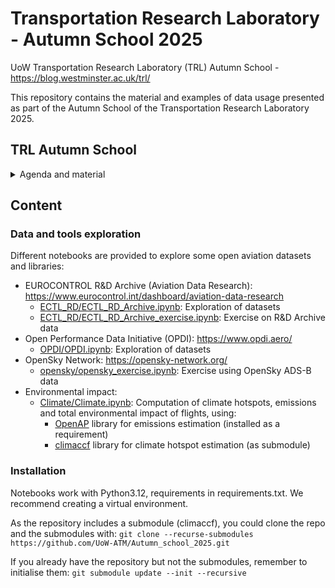# Transportation Research Laboratory - Autumn School 2025
UoW Transportation Research Laboratory (TRL) Autumn School - https://blog.westminster.ac.uk/trl/


This repository contains the material and examples of data usage presented as part of the Autumn School of the Transportation Research Laboratory 2025.

## TRL Autumn School

<details>
<summary>Agenda and material</summary>
  
- Monday – 27 October – Lectures :
    - [Welcome](autumn_school_slides/1_Welcome.pdf) 
    - [Introduction to air traffic management and mobility modelling](autumn_school_slides/2_Introduction_ATM.pdf)
    - [Use of anonymised Mobile Network Data for transport modelling](autumn_school_slides/3_Anonymised_mobile_network_data_for_passenger_archetypes_and_modelling.pdf)
      - Studies with mobility data from the Ministry of Transport of Spain available here: https://www.transportes.gob.es/ministerio/proyectos-singulares/estudios-de-movilidad-con-big-data/opendata-movilidad. 
    - [Modelling and simulating the system](autumn_school_slides/4_Mercury_Introduction.pdf) ([Mercury](https://github.com/UoW-ATM/Mercury) Agent-Based Model)
    - Techniques for data analysis and modelling
        - [Process mining for air transport and simulation analysis](autumn_school_slides/5_Process_Mining_in_Aviation.pdf)
        - [Regression models for flight operations](autumn_school_slides/6_Models_for_flight_operations.pdf)
        - [Clustering and trajectory analysis](autumn_school_slides/7_Aircraft_trajectory_usage.pdf)
        
- Tuesday – 28 October – Hands-on data:
    - Data sources for air transport and beyond (see [Data and tools exploration](#data-and-tools-exploration))
    - [Example of research and models using open data sources](autumn_school_slides/8_Examples_of_research_on_air_transport.pdf)
    - Definition of problems/topics to tackle during the rest of the week
    
- Wednesday – Thursday – 29-30 October – working on problems/topics.

- Friday – 31 October (hybrid (in person strongly recommended)):
    - Presentation of results/models developed by groups
 
</details>

## Content

### Data and tools exploration
Different notebooks are provided to explore some open aviation datasets and libraries:

- EUROCONTROL R&D Archive (Aviation Data Research): https://www.eurocontrol.int/dashboard/aviation-data-research
  - [ECTL_RD/ECTL_RD_Archive.ipynb](ECTL_RD/ECTL_RD_Archive.ipynb): Exploration of datasets
  - [ECTL_RD/ECTL_RD_Archive_exercise.ipynb](ECTL_RD/ECTL_RD_Archive_exercise.ipynb): Exercise on R&D Archive data
- Open Performance Data Initiative (OPDI): https://www.opdi.aero/
  - [OPDI/OPDI.ipynb](OPDI/OPDI.ipynb): Exploration of datasets
- OpenSky Network: https://opensky-network.org/
  - [opensky/opensky_exercise.ipynb](opensky/opensky_exercise.ipynb): Exercise using OpenSky ADS-B data
- Environmental impact:
  - [Climate/Climate.ipynb](Climate/Climate.ipynb): Computation of climate hotspots, emissions and total environmental impact of flights, using:
    - [OpenAP](https://github.com/TUDelft-CNS-ATM/openap) library for emissions estimation (installed as a requirement)
    - [climaccf](https://github.com/dlr-pa/climaccf/) library for climate hotspot estimation (as submodule)


### Installation
Notebooks work with Python3.12, requirements in requirements.txt. We recommend creating a virtual environment.

As the repository includes a submodule (climaccf), you could clone the repo and the submodules with:
`git clone --recurse-submodules https://github.com/UoW-ATM/Autumn_school_2025.git`

If you already have the repository but not the submodules, remember to initialise them: 
`git submodule update --init --recursive`

